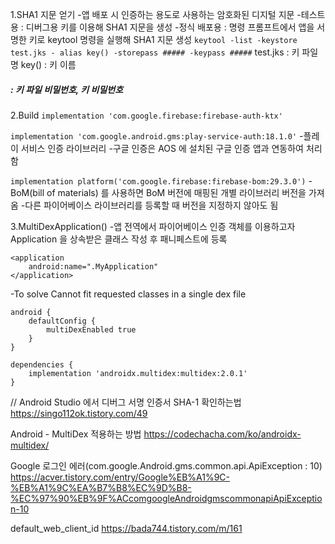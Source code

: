 1.SHA1 지문 얻기
-앱 배포 시 인증하는 용도로 사용하는 암호화된 디지털 지문
-테스트용 : 디버그용 키를 이용해 SHA1 지문을 생성
-정식 배포용 : 명령 프롬프트에서 앱을 서명한 키로 keytool 명령을 실행해 SHA1 지문 생성
`keytool -list -keystore test.jks - alias key() -storepass ##### -keypass #####`
test.jks : 키 파일명
key() : 키 이름
##### : 키 파일 비밀번호, 키 비밀번호

2.Build
`implementation 'com.google.firebase:firebase-auth-ktx'`

`implementation 'com.google.android.gms:play-service-auth:18.1.0'`
-플레이 서비스 인증 라이브러리
-구글 인증은 AOS 에 설치된 구글 인증 앱과 연동하여 처리함

`implementation platform('com.google.firebase:firebase-bom:29.3.0')`
-BoM(bill of materials) 를 사용하면 BoM 버전에 매핑된 개별 라이브러리 버전을 가져옴
-다른 파이어베이스 라이브러리를 등록할 때 버전을 지정하지 않아도 됨



3.MultiDexApplication()
-앱 전역에서 파이어베이스 인증 객체를 이용하고자 Application 을 상속받은 클래스 작성 후 패니페스트에 등록
```
<application
    android:name=".MyApplication"
</application>
```

-To solve Cannot fit requested classes in a single dex file
```
android {
    defaultConfig {
        multiDexEnabled true
    }
}

dependencies {
    implementation 'androidx.multidex:multidex:2.0.1'
}
```



//
Android Studio 에서 디버그 서명 인증서 SHA-1 확인하는법
https://singo112ok.tistory.com/49

Android - MultiDex 적용하는 방법
https://codechacha.com/ko/androidx-multidex/

Google 로그인 에러(com.google.Android.gms.common.api.ApiException : 10)
https://acver.tistory.com/entry/Google%EB%A1%9C-%EB%A1%9C%EA%B7%B8%EC%9D%B8-%EC%97%90%EB%9F%ACcomgoogleAndroidgmscommonapiApiException-10

default_web_client_id
https://bada744.tistory.com/m/161
